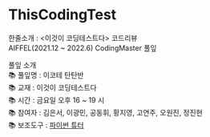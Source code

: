 # ThisCodingTest

한줄소개 : <이것이 코딩테스트다> 코드리뷰  
AIFFEL(2021.12 ~ 2022.6) CodingMaster 풀잎  

풀잎 소개  
📚 풀잎명 : 이코테 탄탄반  
📚 교재 : 이것이 코딩테스트다  
📚 시간 : 금요일 오후 16 ~ 19 시    
📚 참여자 : 김은서, 이광민, 공동휘, 황지영, 고연주, 오원진, 정진현   
📚 보조도구 : [파이썬 튜터](https://pythontutor.com/)
